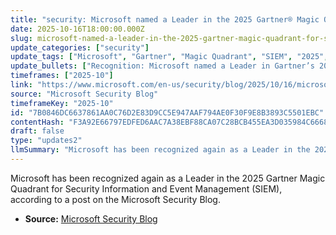 ```yaml
---
title: "security: Microsoft named a Leader in the 2025 Gartner® Magic Quadrant™ for SIEM"
date: 2025-10-16T18:00:00.000Z
slug: microsoft-named-a-leader-in-the-2025-gartner-magic-quadrant-for-siem
update_categories: ["security"]
update_tags: ["Microsoft", "Gartner", "Magic Quadrant", "SIEM", "2025", "cybersecurity", "Microsoft Security Blog"]
update_bullets: ["Recognition: Microsoft named a Leader in Gartner’s 2025 Magic Quadrant for SIEM.", "Scope: The award covers Security Information and Event Management (SIEM) solutions.", "Source: Announcement published on the Microsoft Security Blog.", "Context: Microsoft notes it has been recognized again, indicating continued leadership in SIEM."]
timeframes: ["2025-10"]
link: "https://www.microsoft.com/en-us/security/blog/2025/10/16/microsoft-named-a-leader-in-the-2025-gartner-magic-quadrant-for-siem/"
source: "Microsoft Security Blog"
timeframeKey: "2025-10"
id: "7B0846DC6637861AA0C76D2E83D9CC5E947AAF794AE0F30F9E8B3893C5501EBC"
contentHash: "F3A92E66797EDFED6AAC7A38EBF88CA07C28BCB455EA3D035984C6668D0410D7"
draft: false
type: "updates2"
llmSummary: "Microsoft has been recognized again as a Leader in the 2025 Gartner Magic Quadrant for Security Information and Event Management (SIEM), according to a post on the Microsoft Security Blog."
---
```


Microsoft has been recognized again as a Leader in the 2025 Gartner Magic Quadrant for Security Information and Event Management (SIEM), according to a post on the Microsoft Security Blog.

- **Source:** [Microsoft Security Blog](https://www.microsoft.com/en-us/security/blog/2025/10/16/microsoft-named-a-leader-in-the-2025-gartner-magic-quadrant-for-siem/)
